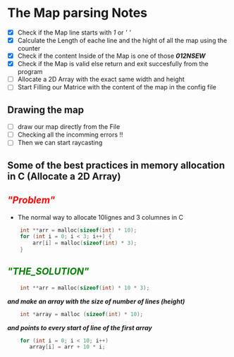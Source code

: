 # The Map parsing Notes

- [x] Check if the Map line starts with _1_ or _' '_
- [x] Calculate the Length of eache line and the hight of all the map using the counter
- [x] Check if the content Inside of the Map is one of those **_012NSEW_**
- [x] Check if the Map is valid else return and exit succesfully from the program
- [ ] Allocate a 2D Array with the exact same width and height
- [ ] Start Filling our Matrice with the content of the map in the config file

## Drawing the map

- [ ] draw our map directly from the File
- [ ] Checking all the incomming errors !!
- [ ] Then we can start raycasting

## Some of the best practices in memory allocation in C (Allocate a 2D Array)

## <span style="color: red"> **_"Problem"_** </span>

- The normal way to allocate 10lignes and 3 columnes in C

```c
    int **arr = malloc(sizeof(int) * 10);
    for (int i = 0; i < 3; i++) {
        arr[i] = malloc(sizeof(int) * 3);
    }
```

## <span style="color: green"> **_"THE_SOLUTION"_** </span>

```c
    int **arr = malloc(sizeof(int) * 10 * 3);
```

___and make an array with the size of number of lines (height)___ </br>

```c
    int *array = malloc (sizeof(int) * 10);
```

___and points to every start of line of the first array___

```c
    for (int i = 0; i < 10; i++)
       array[i] = arr + 10 * i;
```
